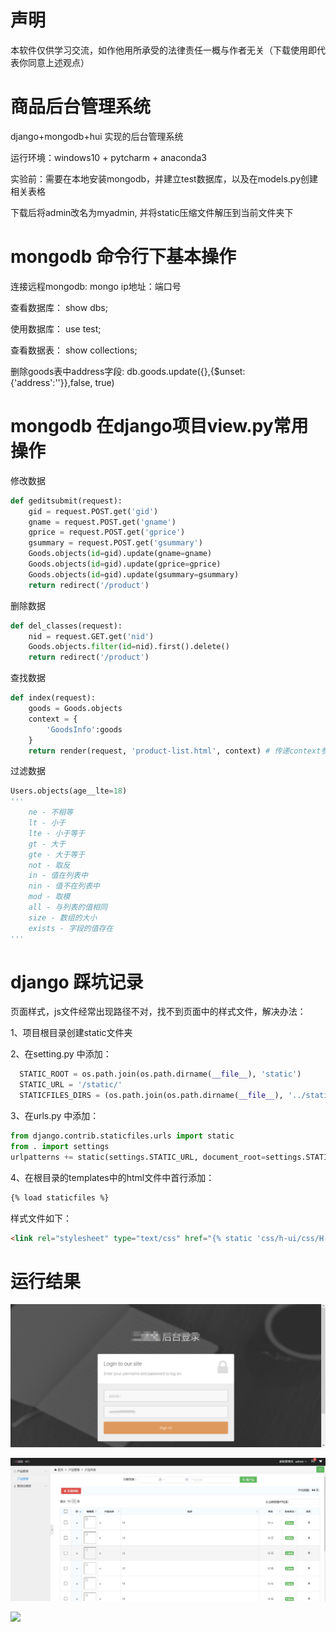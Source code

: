 # 声明

本软件仅供学习交流，如作他用所承受的法律责任一概与作者无关（下载使用即代表你同意上述观点）

# 商品后台管理系统
django+mongodb+hui 实现的后台管理系统

运行环境：windows10 + pytcharm + anaconda3 

实验前：需要在本地安装mongodb，并建立test数据库，以及在models.py创建相关表格

下载后将admin改名为myadmin, 并将static压缩文件解压到当前文件夹下

# mongodb 命令行下基本操作

连接远程mongodb: mongo ip地址：端口号

查看数据库： show dbs;

使用数据库： use test;

查看数据表： show collections;

删除goods表中address字段: db.goods.update({},{$unset:{'address':''}},false, true)

# mongodb 在django项目view.py常用操作

修改数据
``` python
def geditsubmit(request):
    gid = request.POST.get('gid')
    gname = request.POST.get('gname')
    gprice = request.POST.get('gprice')
    gsummary = request.POST.get('gsummary')
    Goods.objects(id=gid).update(gname=gname)
    Goods.objects(id=gid).update(gprice=gprice)
    Goods.objects(id=gid).update(gsummary=gsummary)
    return redirect('/product')
```
删除数据
``` python
def del_classes(request):
    nid = request.GET.get('nid')
    Goods.objects.filter(id=nid).first().delete()
    return redirect('/product')
```
查找数据
``` python
def index(request):
    goods = Goods.objects
    context = {
        'GoodsInfo':goods
    }
    return render(request, 'product-list.html', context) # 传递context参数,参数必须是字典形式传递到前端
```
过滤数据
``` python
Users.objects(age__lte=18)
'''
    ne - 不相等
    lt - 小于
    lte - 小于等于
    gt - 大于
    gte - 大于等于
    not - 取反
    in - 值在列表中
    nin - 值不在列表中
    mod - 取模
    all - 与列表的值相同
    size - 数组的大小
    exists - 字段的值存在
'''
```
# django 踩坑记录

页面样式，js文件经常出现路径不对，找不到页面中的样式文件，解决办法：

1、项目根目录创建static文件夹

2、在setting.py 中添加：

``` python
  STATIC_ROOT = os.path.join(os.path.dirname(__file__), 'static')
  STATIC_URL = '/static/'
  STATICFILES_DIRS = (os.path.join(os.path.dirname(__file__), '../static/').replace('\\', '/'),)
```

3、在urls.py 中添加：

``` python
from django.contrib.staticfiles.urls import static
from . import settings
urlpatterns += static(settings.STATIC_URL, document_root=settings.STATIC_ROOT)
```

4、在根目录的templates中的html文件中首行添加：
``` html
{% load staticfiles %}
```
样式文件如下：
``` html
<link rel="stylesheet" type="text/css" href="{% static 'css/h-ui/css/H-ui.min.css' %}" />
```

# 运行结果
![](https://github.com/liuluyeah/admin/blob/master/result/%E7%99%BB%E5%BD%95.png)

![](https://github.com/liuluyeah/admin/blob/master/QQ%E5%9B%BE%E7%89%8720180503160841.png)

![](https://github.com/liuluyeah/admin/blob/master/result/%E5%9B%BE.png)
